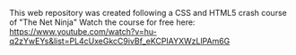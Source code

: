 This web repository was created following a CSS and HTML5 crash course of "The Net Ninja"
Watch the course for free here: https://www.youtube.com/watch?v=hu-q2zYwEYs&list=PL4cUxeGkcC9ivBf_eKCPIAYXWzLlPAm6G